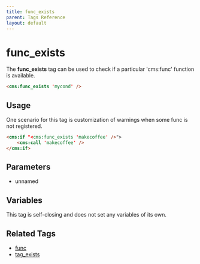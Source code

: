 ```yaml
---
title: func_exists
parent: Tags Reference
layout: default
---
```


# func_exists

The **func_exists** tag can be used to check if a particular 'cms:func' function is available.
```html
<cms:func_exists 'mycond' />
```

## Usage

One scenario for this tag is customization of warnings when some func is not registered.<br>

```html
<cms:if "<cms:func_exists 'makecoffee' />">
    <cms:call 'makecoffee' />
</cms:if>
```

## Parameters

* unnamed

## Variables

This tag is self-closing and does not set any variables of its own.

## Related Tags

* [func](./func.html)
* [tag_exists](./tag_exists.html)
